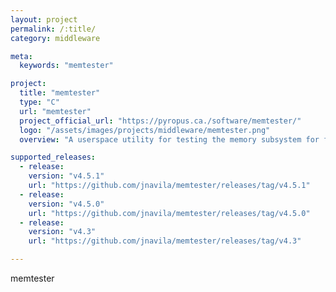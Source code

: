 ```yaml
---
layout: project
permalink: /:title/
category: middleware

meta:
  keywords: "memtester"

project:
  title: "memtester"
  type: "C"
  url: "memtester"
  project_official_url: "https://pyropus.ca./software/memtester/"
  logo: "/assets/images/projects/middleware/memtester.png"
  overview: "A userspace utility for testing the memory subsystem for faults. It's portable and should compile and work on any 32- or 64-bit Unix-like system. (Yes, even weird, proprietary Unices, and even Mac OS X.) For hardware developers, memtester can be told to test memory starting at a particular physical address as of memtester version 4.1.0."

supported_releases:
  - release:
    version: "v4.5.1"
    url: "https://github.com/jnavila/memtester/releases/tag/v4.5.1"
  - release:
    version: "v4.5.0"
    url: "https://github.com/jnavila/memtester/releases/tag/v4.5.0"
  - release:
    version: "v4.3"
    url: "https://github.com/jnavila/memtester/releases/tag/v4.3"

---
```


<p>memtester</p>
